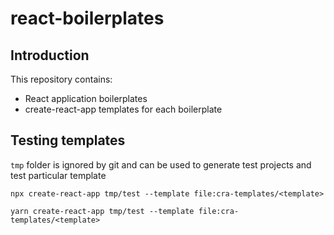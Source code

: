 # react-boilerplates

## Introduction

This repository contains:

- React application boilerplates
- create-react-app templates for each boilerplate

## Testing templates

`tmp` folder is ignored by git and can be used to generate test projects and test particular template

```shell
npx create-react-app tmp/test --template file:cra-templates/<template>

yarn create-react-app tmp/test --template file:cra-templates/<template>
```
